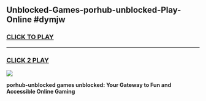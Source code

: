 
## Unblocked-Games-porhub-unblocked-Play-Online #dymjw
<h3>
<a href="https://news.freeplayer.one?title=porhub-unblocked&ref=3">CLICK TO PLAY</a></h3>
<hr>

<h3>
<a href="https://news.freeplayer.one?title=porhub-unblocked&ref=3">CLICK 2 PLAY</a>
  
</h3>

<a href="https://news.freeplayer.one?title=porhub-unblocked&ref=3"><img src="https://clearcache.store/games.png"></a>


**porhub-unblocked games unblocked: Your Gateway to Fun and Accessible Online Gaming**
